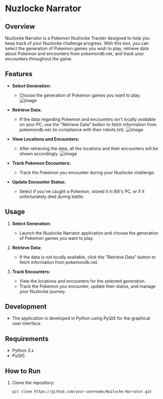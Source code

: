 # Nuzlocke Narrator

## Overview

Nuzlocke Narrator is a Pokemon Nuzlocke Tracker designed to help you keep track of your Nuzlocke challenge progress. With this tool, you can select the generation of Pokemon games you wish to play, retrieve data about Pokemon and encounters from pokemondb.net, and track your encounters throughout the game.

## Features

- **Select Generation:**
  - Choose the generation of Pokemon games you want to play.
![image](https://github.com/dannythedev/pokemon_nuzlocke_narrator/assets/99733108/0c2f0d53-a94c-4d5b-99b1-be7ed25b8ccc)

- **Retrieve Data:**
  - If the data regarding Pokemon and encounters isn't locally available on your PC, use the "Retrieve Data" button to fetch information from pokemondb.net (in compliance with their robots.txt).
![image](https://github.com/dannythedev/pokemon_nuzlocke_narrator/assets/99733108/58efb69f-bb61-44e7-a73e-2a2032c98824)

- **View Locations and Encounters:**
  - After retrieving the data, all the locations and their encounters will be shown accordingly.
![image](https://github.com/dannythedev/pokemon_nuzlocke_narrator/assets/99733108/e5799a32-d994-49a4-ab7b-2a25387fa47f)

- **Track Pokemon Encounters:**
  - Track the Pokemon you encounter during your Nuzlocke challenge.

- **Update Encounter Status:**
  - Select if you've caught a Pokemon, stored it in Bill's PC, or if it unfortunately died during battle.

## Usage

1. **Select Generation:**
   - Launch the Nuzlocke Narrator application and choose the generation of Pokemon games you want to play.

2. **Retrieve Data:**
   - If the data is not locally available, click the "Retrieve Data" button to fetch information from pokemondb.net.

3. **Track Encounters:**
   - View the locations and encounters for the selected generation.
   - Track the Pokemon you encounter, update their status, and manage your Nuzlocke journey.

## Development

- The application is developed in Python using PyQt5 for the graphical user interface.

## Requirements

- Python 3.x
- PyQt5

## How to Run

1. Clone the repository:

   ```bash
   git clone https://github.com/your-username/Nuzlocke-Narrator.git
